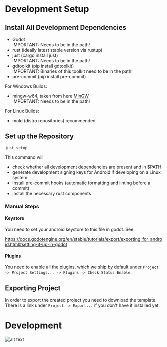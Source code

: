 # Development Setup

## Install All Development Dependencies

- Godot \
  IMPORTANT: Needs to be in the path!
- rust (ideally latest stable version via rustup)
- just (cargo install just) \
  IMPORTANT: Needs to be in the path!
- gdtoolkit (pip install gdtoolkit) \
  IMPORTANT: Binaries of this toolkit need to be in the path!
- pre-commit (pip install pre-commit)

For Windows Builds:
- mingw-w64, taken from here [MinGW](https://github.com/mstorsjo/llvm-mingw/releases) \
  IMPORTANT: Needs to be in the path!

For Linux Builds:
- mold (distro repositories) recommended

## Set up the Repository

```
just setup
```

This command will
- check whether all development dependencies are present and in $PATH
- generate development signing keys for Android if developing on a Linux system
- install pre-commit hooks (automatic formatting and linting before a commit)
- install the necessary rust components


### Manual Steps


#### Keystore

You need to set your android keystore to this file in godot.
See: 

https://docs.godotengine.org/en/stable/tutorials/export/exporting_for_android.html#setting-it-up-in-godot

#### Plugins

You need to enable all the plugins, which we ship by default under `Project -> Project Settings... -> Plugins -> Check Status Enable`. 


## Exporting Project

In order to export the created project you need to download the template. There is a link under `Project -> Export...` if you don't have it installed yet.


# Development

![alt text](https://preview.redd.it/gdstyle-naming-convention-and-code-order-cheat-sheet-i-made-v0-fja8svy2b9y91.png?width=1080&crop=smart&auto=webp&s=fac15d4f4d9eda59223391acbe89623d5b8a77d8)
